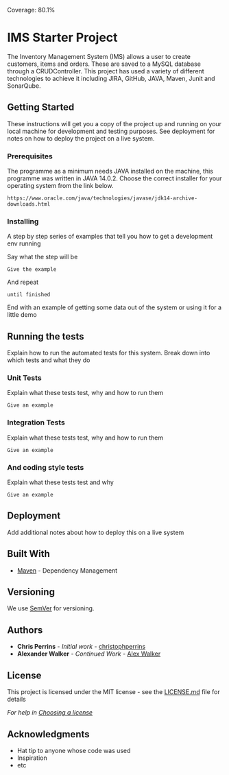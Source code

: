 Coverage: 80.1%
# IMS Starter Project

The Inventory Management System (IMS) allows a user to create customers, items and orders. These are saved to a MySQL database through a CRUDController. This project has used a variety of different technologies to achieve it including JIRA, GitHub, JAVA, Maven, Junit and SonarQube.

## Getting Started

These instructions will get you a copy of the project up and running on your local machine for development and testing purposes. See deployment for notes on how to deploy the project on a live system.

### Prerequisites

The programme as a minimum needs JAVA installed on the machine, this programme was written in JAVA 14.0.2. Choose the correct installer for your operating system from the link below. 

```
https://www.oracle.com/java/technologies/javase/jdk14-archive-downloads.html 
```

### Installing

A step by step series of examples that tell you how to get a development env running

Say what the step will be

```
Give the example
```

And repeat

```
until finished
```

End with an example of getting some data out of the system or using it for a little demo

## Running the tests

Explain how to run the automated tests for this system. Break down into which tests and what they do

### Unit Tests 

Explain what these tests test, why and how to run them

```
Give an example
```

### Integration Tests 
Explain what these tests test, why and how to run them

```
Give an example
```

### And coding style tests

Explain what these tests test and why

```
Give an example
```

## Deployment

Add additional notes about how to deploy this on a live system

## Built With

* [Maven](https://maven.apache.org/) - Dependency Management

## Versioning

We use [SemVer](http://semver.org/) for versioning.

## Authors

* **Chris Perrins** - *Initial work* - [christophperrins](https://github.com/christophperrins)
* **Alexander Walker** - *Continued Work* - [Alex Walker](https://github.com/AWalker2112)

## License

This project is licensed under the MIT license - see the [LICENSE.md](LICENSE.md) file for details 

*For help in [Choosing a license](https://choosealicense.com/)*

## Acknowledgments

* Hat tip to anyone whose code was used
* Inspiration
* etc
